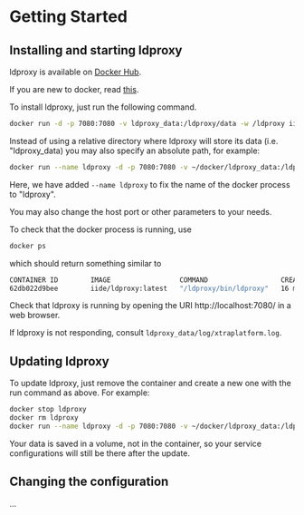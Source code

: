 # Getting Started 

## Installing and starting ldproxy

ldproxy is available on [Docker Hub](https://hub.docker.com/r/iide/ldproxy/). 

If you are new to docker, read [this](https://docs.docker.com/).

To install ldproxy, just run the following command.

```bash
docker run -d -p 7080:7080 -v ldproxy_data:/ldproxy/data -w /ldproxy iide/ldproxy:latest
```

Instead of using a relative directory where ldproxy will store its data (i.e. "ldproxy_data) you may also specify an absolute path, for example:

```bash
docker run --name ldproxy -d -p 7080:7080 -v ~/docker/ldproxy_data:/ldproxy/data -w /ldproxy iide/ldproxy:latest
```

Here, we have added `--name ldproxy` to fix the name of the docker process to "ldproxy".

You may also change the host port or other parameters to your needs. 

To check that the docker process is running, use

```bash
docker ps
```

which should return something similar to

```bash
CONTAINER ID        IMAGE                 COMMAND                  CREATED             STATUS              PORTS                    NAMES
62db022d9bee        iide/ldproxy:latest   "/ldproxy/bin/ldproxy"   16 minutes ago      Up 16 minutes       0.0.0.0:7080->7080/tcp   ldproxy
```

Check that ldproxy is running by opening the URI http://localhost:7080/ in a web browser.

If ldproxy is not responding, consult `ldproxy_data/log/xtraplatform.log`.

## Updating ldproxy

To update ldproxy, just remove the container and create a new one with the run command as above. For example:

```bash
docker stop ldproxy
docker rm ldproxy
docker run --name ldproxy -d -p 7080:7080 -v ~/docker/ldproxy_data:/ldproxy/data -w /ldproxy iide/ldproxy:latest
```
Your data is saved in a volume, not in the container, so your service configurations will still be there after the update.

## Changing the configuration

...
